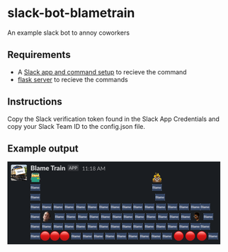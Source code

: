 # slack-bot-blametrain
An example slack bot to annoy coworkers

## Requirements
- A [Slack app and command setup](https://api.slack.com/start/overview) to recieve the command
- [flask server](https://www.digitalocean.com/community/tutorials/how-to-serve-flask-applications-with-uswgi-and-nginx-on-ubuntu-18-04) to recieve the commands

## Instructions
Copy the Slack verification token found in the Slack App Credentials and copy your Slack Team ID to the config.json file.

## Example output
![example image](example.png)